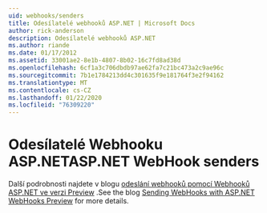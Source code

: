 ```yaml
---
uid: webhooks/senders
title: Odesílatelé webhooků ASP.NET | Microsoft Docs
author: rick-anderson
description: Odesílatelé webhooků ASP.NET
ms.author: riande
ms.date: 01/17/2012
ms.assetid: 33001ae2-8e1b-4807-8b02-16c7fd8ad38d
ms.openlocfilehash: 6cf1a3c706dbdb97ae62fa7c21bc473a2c9ae96c
ms.sourcegitcommit: 7b1e1784213dd4c301635f9e181764f3e2f94162
ms.translationtype: MT
ms.contentlocale: cs-CZ
ms.lasthandoff: 01/22/2020
ms.locfileid: "76309220"
---
```

# <a name="aspnet-webhook-senders"></a><span data-ttu-id="e57c4-103">Odesílatelé Webhooku ASP.NET</span><span class="sxs-lookup"><span data-stu-id="e57c4-103">ASP.NET WebHook senders</span></span>

<span data-ttu-id="e57c4-104">Další podrobnosti najdete v blogu [odeslání webhooků pomocí Webhooků ASP.NET ve verzi Preview](https://devblogs.microsoft.com/aspnet/sending-webhooks-with-asp-net-webhooks-preview/) .</span><span class="sxs-lookup"><span data-stu-id="e57c4-104">See the blog [Sending WebHooks with ASP.NET WebHooks Preview](https://devblogs.microsoft.com/aspnet/sending-webhooks-with-asp-net-webhooks-preview/) for more details.</span></span>
